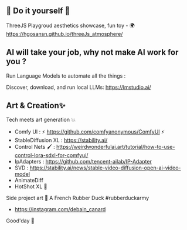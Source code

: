 
## 🔭 Do it yourself 🌱
ThreeJS Playgroud aesthetics showcase, fun toy - 🌍 https://hgosansn.github.io/threeJs_atmosphere/

## AI will take your job, why not make AI work for you ?

Run Language Models to automate all the things :

Discover, download, and run local LLMs: https://lmstudio.ai/

## Art & Creation✨

Tech meets art generation 💥

- Comfy UI : ⚡ https://github.com/comfyanonymous/ComfyUI ⚡
- StableDiffusion XL : https://stability.ai/
- Control Nets 🖌️ : https://weirdwonderfulai.art/tutorial/how-to-use-control-lora-sdxl-for-comfyui/
- IpAdapters : https://github.com/tencent-ailab/IP-Adapter
- SVD : https://stability.ai/news/stable-video-diffusion-open-ai-video-model
- AnimateDiff
- HotShot XL 👯

Side project art 🐥
A French Rubber Duck #rubberduckarmy
- https://instagram.com/debain_canard

Good'day 👋

<!--
**hgosansn/hgosansn** is a ✨ _special_ ✨ repository because its `README.md` (this file) appears on your GitHub profile.

Here are some ideas to get you started:

- 🔭 I’m currently working on ...
- 🌱 I’m currently learning ...
- 👯 I’m looking to collaborate on ...
- 🤔 I’m looking for help with ...
- 💬 Ask me about ...
- 📫 How to reach me: ...
- 😄 Pronouns: ...
- ⚡ Fun fact: ...
-->
